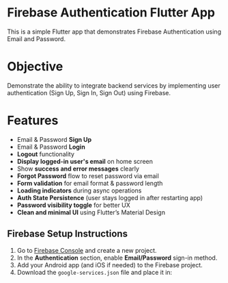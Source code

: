 # Firebase Authentication Flutter App

This is a simple Flutter app that demonstrates Firebase Authentication using Email and Password. 

# Objective

Demonstrate the ability to integrate backend services by implementing user authentication (Sign Up, Sign In, Sign Out) using Firebase.

# Features

- Email & Password **Sign Up**
-  Email & Password **Login**
-  **Logout** functionality
-  **Display logged-in user's email** on home screen
-  Show **success and error messages** clearly
-  **Forgot Password** flow to reset password via email
-  **Form validation** for email format & password length
-  **Loading indicators** during async operations
-  **Auth State Persistence** (user stays logged in after restarting app)
-  **Password visibility toggle** for better UX
-  **Clean and minimal UI** using Flutter’s Material Design

## Firebase Setup Instructions

1. Go to [Firebase Console](https://console.firebase.google.com) and create a new project.
2. In the **Authentication** section, enable **Email/Password** sign-in method.
3. Add your Android app (and iOS if needed) to the Firebase project.
4. Download the `google-services.json` file and place it in:
